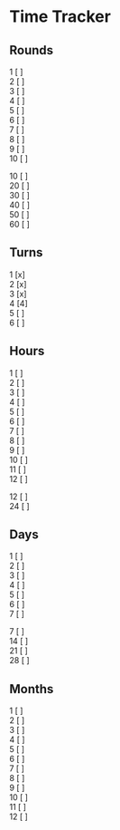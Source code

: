 # Time Tracker

## Rounds

1  [ ]  
2  [ ]  
3  [ ]  
4  [ ]  
5  [ ]  
6  [ ]  
7  [ ]  
8  [ ]  
9  [ ]  
10 [ ]  

10 [ ]  
20 [ ]  
30 [ ]  
40 [ ]  
50 [ ]  
60 [ ]  


## Turns

1  [x]  
2  [x]  
3  [x]  
4  [4]  
5  [ ]  
6  [ ]  

## Hours

1  [ ]  
2  [ ]  
3  [ ]  
4  [ ]   
5  [ ]  
6  [ ]  
7  [ ]  
8  [ ]  
9  [ ]  
10 [ ]  
11 [ ]  
12 [ ]  

12 [ ]  
24 [ ]  

## Days

1  [ ]  
2  [ ]  
3  [ ]  
4  [ ]  
5  [ ]  
6  [ ]  
7  [ ]  

7  [ ]  
14 [ ]  
21 [ ]  
28 [ ]  

## Months

1  [ ]  
2  [ ]  
3  [ ]  
4  [ ]  
5  [ ]  
6  [ ]  
7  [ ]  
8  [ ]  
9  [ ]  
10 [ ]  
11 [ ]  
12 [ ]  
